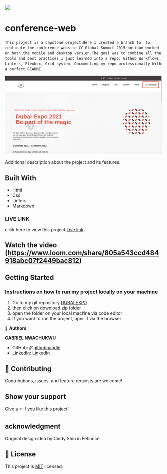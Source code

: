 
![](https://img.shields.io/badge/Microverse-blueviolet)

# conference-web

`This project is a capstone project.Here i created a branch to  to replicate the conference website CC-Global-Summit-2015continue worked on both the mobile and desktop version.The goal was to combine all the tools and best practices I just learned into a repo: Github Workflows, Linters, Flexbox, Grid system, Documenting my repo professionally With a perfect README.`

![screenshot](images/screen-shot-43.png)

Additional description about the project and its features.

## Built With

- Html
- Css
- Linters
- Markdown

### LIVE LINK
 click here to view this project [Live link](https://gabrielcoder247.github.io/dubaiexpo/)

 ## Watch the video (https://www.loom.com/share/805a543ccd484918abc07f2449bac812)


## Getting Started
### Instructions on how to run my project locally on your machine
1. Go  to my git repository [DUBAI EXPO](https://github.com/gabrielcoder247/dubaiexpo/tree/dynamic-js)
2. then click on download zip folder
3. open the folder on your local machine via code editor
4. if you want to run the project, open it via the browser



👤 **Authors**

**GABRIEL NWACHUKWU**

- GitHub: [@githubhandle](https://github.com/gabrielcoder247)
- LinkedIn: [LinkedIn](https://www.linkedin.com/in/gabriel-nwachukwu-209613173/)


## 🤝 Contributing

Contributions, issues, and feature requests are welcome!


## Show your support

Give a ⭐️ if you like this project!
## acknowledgment
Original design idea by Cindy Shin in Behance.


## 📝 License

This project is [MIT](./MIT.md) licensed.
